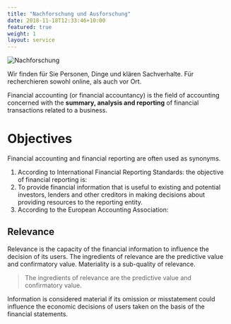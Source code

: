 ```yaml
---
title: "Nachforschung und Ausforschung"
date: 2018-11-18T12:33:46+10:00
featured: true
weight: 1
layout: service
---
```


![Nachforschung](../../images/laptop-man.jpg)

Wir finden für Sie Personen, Dinge und klären Sachverhalte. Für recherchieren sowohl online, als auch vor Ort.



Financial accounting (or financial accountancy) is the field of accounting concerned with the **summary, analysis and reporting** of financial transactions related to a business.


# Objectives 

Financial accounting and financial reporting are often used as synonyms.

1. According to International Financial Reporting Standards: the objective of financial reporting is:
2. To provide financial information that is useful to existing and potential investors, lenders and other creditors in making decisions about providing resources to the reporting entity.
3. According to the European Accounting Association:

## Relevance

Relevance is the capacity of the financial information to influence the decision of its users. The ingredients of relevance are the predictive value and confirmatory value. Materiality is a sub-quality of relevance. 

> The ingredients of relevance are the predictive value and confirmatory value. 

Information is considered material if its omission or misstatement could influence the economic decisions of users taken on the basis of the financial statements.
